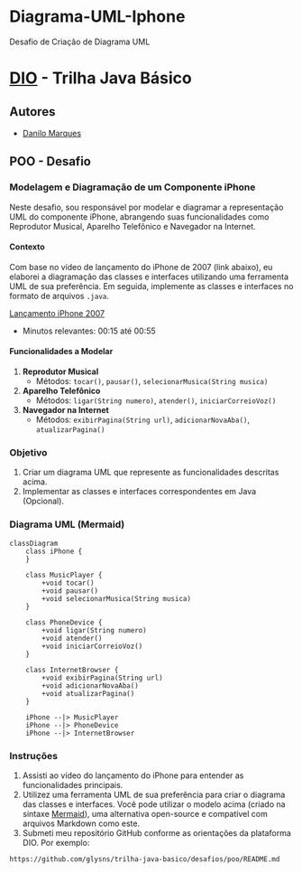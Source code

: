# Diagrama-UML-Iphone
Desafio de Criação de Diagrama UML

# [DIO](www.dio.me) - Trilha Java Básico

## Autores
- [Danilo Marques](https://github.com/DanMarqss)

## POO - Desafio

### Modelagem e Diagramação de um Componente iPhone

Neste desafio, sou responsável por modelar e diagramar a representação UML do componente iPhone, abrangendo suas funcionalidades como Reprodutor Musical, Aparelho Telefônico e Navegador na Internet.

#### Contexto
Com base no vídeo de lançamento do iPhone de 2007 (link abaixo), eu elaborei a diagramação das classes e interfaces utilizando uma ferramenta UML de sua preferência. Em seguida, implemente as classes e interfaces no formato de arquivos `.java`.

[Lançamento iPhone 2007](https://www.youtube.com/watch?v=9ou608QQRq8)
- Minutos relevantes: 00:15 até 00:55

#### Funcionalidades a Modelar
1. **Reprodutor Musical**
   - Métodos: `tocar()`, `pausar()`, `selecionarMusica(String musica)`
2. **Aparelho Telefônico**
   - Métodos: `ligar(String numero)`, `atender()`, `iniciarCorreioVoz()`
3. **Navegador na Internet**
   - Métodos: `exibirPagina(String url)`, `adicionarNovaAba()`, `atualizarPagina()`

### Objetivo
1. Criar um diagrama UML que represente as funcionalidades descritas acima.
2. Implementar as classes e interfaces correspondentes em Java (Opcional).

### Diagrama UML (Mermaid)
```mermaid
classDiagram
    class iPhone {
    }

    class MusicPlayer {
        +void tocar()
        +void pausar()
        +void selecionarMusica(String musica)
    }

    class PhoneDevice {
        +void ligar(String numero)
        +void atender()
        +void iniciarCorreioVoz()
    }

    class InternetBrowser {
        +void exibirPagina(String url)
        +void adicionarNovaAba()
        +void atualizarPagina()
    }

    iPhone --|> MusicPlayer
    iPhone --|> PhoneDevice
    iPhone --|> InternetBrowser

```

### Instruções
1. Assisti ao vídeo do lançamento do iPhone para entender as funcionalidades principais.
2. Utilizez uma ferramenta UML de sua preferência para criar o diagrama das classes e interfaces. Você pode utilizar o modelo acima (criado na sintaxe [Mermaid](https://mermaid.js.org/)), uma alternativa open-source e compatível com arquivos Markdown como este.
4. Submeti meu repositório GitHub conforme as orientações da plataforma DIO. Por exemplo:

```bash
https://github.com/glysns/trilha-java-basico/desafios/poo/README.md
```` 
